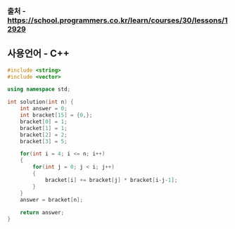 ### 출처 - https://school.programmers.co.kr/learn/courses/30/lessons/12929
## 사용언어 - C++

```cpp
#include <string>
#include <vector>

using namespace std;

int solution(int n) {
    int answer = 0;
    int bracket[15] = {0,};
    bracket[0] = 1;
    bracket[1] = 1;
    bracket[2] = 2;
    bracket[3] = 5;

    for(int i = 4; i <= n; i++)
    {
        for(int j = 0; j < i; j++)
        {
            bracket[i] += bracket[j] * bracket[i-j-1];
        }
    }
    answer = bracket[n];
    
    return answer;
}
```